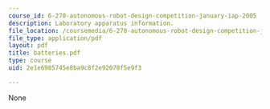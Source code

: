 ```yaml
---
course_id: 6-270-autonomous-robot-design-competition-january-iap-2005
description: Laboratory apparatus information.
file_location: /coursemedia/6-270-autonomous-robot-design-competition-january-iap-2005/2e1e6985745e8ba9c8f2e92078f5e9f3_batteries.pdf
file_type: application/pdf
layout: pdf
title: batteries.pdf
type: course
uid: 2e1e6985745e8ba9c8f2e92078f5e9f3

---
```

None